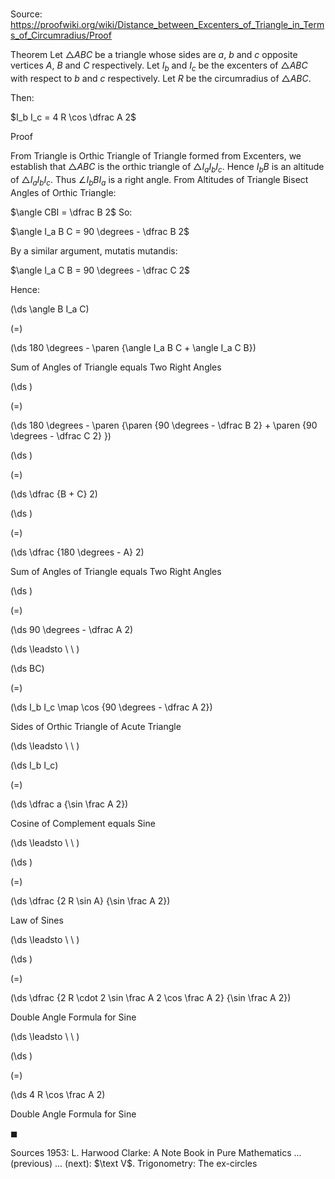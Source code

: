 # 

Source: https://proofwiki.org/wiki/Distance_between_Excenters_of_Triangle_in_Terms_of_Circumradius/Proof

Theorem
Let $\triangle ABC$ be a triangle whose sides are $a$, $b$ and $c$ opposite vertices $A$, $B$ and $C$ respectively.
Let $I_b$ and $I_c$ be the excenters of $\triangle ABC$ with respect to $b$ and $c$ respectively.
Let $R$ be the circumradius of $\triangle ABC$.

Then:

$I_b I_c = 4 R \cos \dfrac A 2$


Proof

From Triangle is Orthic Triangle of Triangle formed from Excenters, we establish that $\triangle ABC$ is the orthic triangle of $\triangle I_a I_b I_c$.
Hence $I_b B$ is an altitude of $\triangle I_a I_b I_c$.
Thus $\angle I_b B I_a$ is a right angle.
From Altitudes of Triangle Bisect Angles of Orthic Triangle:

$\angle CBI = \dfrac B 2$
So:

$\angle I_a B C = 90 \degrees - \dfrac B 2$

By a similar argument, mutatis mutandis:

$\angle I_a C B = 90 \degrees - \dfrac C 2$

Hence:














\(\ds \angle B I_a C\)

\(=\)







\(\ds 180 \degrees - \paren {\angle I_a B C + \angle I_a C B}\)





Sum of Angles of Triangle equals Two Right Angles














\(\ds \)

\(=\)







\(\ds 180 \degrees - \paren {\paren {90 \degrees - \dfrac B 2} + \paren {90 \degrees - \dfrac C 2} }\)




















\(\ds \)

\(=\)







\(\ds \dfrac {B + C} 2\)




















\(\ds \)

\(=\)







\(\ds \dfrac {180 \degrees - A} 2\)





Sum of Angles of Triangle equals Two Right Angles














\(\ds \)

\(=\)







\(\ds 90 \degrees - \dfrac A 2\)














\(\ds \leadsto \ \ \)





\(\ds BC\)

\(=\)







\(\ds I_b I_c \map \cos {90 \degrees - \dfrac A 2}\)





Sides of Orthic Triangle of Acute Triangle








\(\ds \leadsto \ \ \)





\(\ds I_b I_c\)

\(=\)







\(\ds \dfrac a {\sin \frac A 2}\)





Cosine of Complement equals Sine








\(\ds \leadsto \ \ \)





\(\ds \)

\(=\)







\(\ds \dfrac {2 R \sin A} {\sin \frac A 2}\)





Law of Sines








\(\ds \leadsto \ \ \)





\(\ds \)

\(=\)







\(\ds \dfrac {2 R \cdot 2 \sin \frac A 2 \cos \frac A 2} {\sin \frac A 2}\)





Double Angle Formula for Sine








\(\ds \leadsto \ \ \)





\(\ds \)

\(=\)







\(\ds 4 R \cos \frac A 2\)





Double Angle Formula for Sine



$\blacksquare$


Sources
1953: L. Harwood Clarke: A Note Book in Pure Mathematics ... (previous) ... (next): $\text V$. Trigonometry: The ex-circles




